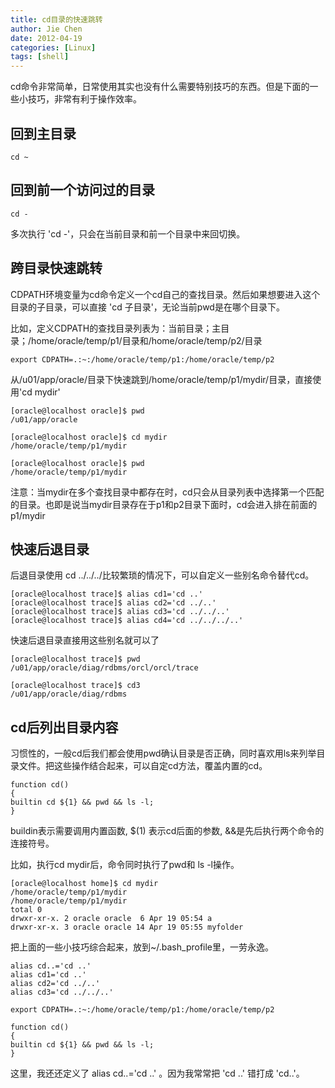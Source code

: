 ```yaml
---
title: cd目录的快速跳转
author: Jie Chen
date: 2012-04-19
categories: [Linux]
tags: [shell]
---
```



cd命令非常简单，日常使用其实也没有什么需要特别技巧的东西。但是下面的一些小技巧，非常有利于操作效率。


## 回到主目录

	cd ~ 


## 回到前一个访问过的目录

	cd -

多次执行 'cd -'，只会在当前目录和前一个目录中来回切换。

## 跨目录快速跳转

CDPATH环境变量为cd命令定义一个cd自己的查找目录。然后如果想要进入这个目录的子目录，可以直接 'cd 子目录'，无论当前pwd是在哪个目录下。

比如，定义CDPATH的查找目录列表为：当前目录；主目录；/home/oracle/temp/p1/目录和/home/oracle/temp/p2/目录

	export CDPATH=.:~:/home/oracle/temp/p1:/home/oracle/temp/p2

从/u01/app/oracle/目录下快速跳到/home/oracle/temp/p1/mydir/目录，直接使用'cd mydir'

	[oracle@localhost oracle]$ pwd
	/u01/app/oracle

	[oracle@localhost oracle]$ cd mydir
	/home/oracle/temp/p1/mydir

	[oracle@localhost oracle]$ pwd
	/home/oracle/temp/p1/mydir

注意：当mydir在多个查找目录中都存在时，cd只会从目录列表中选择第一个匹配的目录。也即是说当mydir目录存在于p1和p2目录下面时，cd会进入排在前面的p1/mydir


## 快速后退目录

后退目录使用 cd ../../../比较繁琐的情况下，可以自定义一些别名命令替代cd。

	[oracle@localhost trace]$ alias cd1='cd ..'
	[oracle@localhost trace]$ alias cd2='cd ../..'
	[oracle@localhost trace]$ alias cd3='cd ../../..'
	[oracle@localhost trace]$ alias cd4='cd ../../../..'

快速后退目录直接用这些别名就可以了

	[oracle@localhost trace]$ pwd
	/u01/app/oracle/diag/rdbms/orcl/orcl/trace

	[oracle@localhost trace]$ cd3
	/u01/app/oracle/diag/rdbms

## cd后列出目录内容

习惯性的，一般cd后我们都会使用pwd确认目录是否正确，同时喜欢用ls来列举目录文件。把这些操作结合起来，可以自定cd方法，覆盖内置的cd。

	function cd()
	{
	builtin cd ${1} && pwd && ls -l;
	}

buildin表示需要调用内置函数, $(1) 表示cd后面的参数, &&是先后执行两个命令的连接符号。

比如，执行cd mydir后，命令同时执行了pwd和 ls -l操作。

	[oracle@localhost home]$ cd mydir
	/home/oracle/temp/p1/mydir
	/home/oracle/temp/p1/mydir
	total 0
	drwxr-xr-x. 2 oracle oracle  6 Apr 19 05:54 a
	drwxr-xr-x. 3 oracle oracle 14 Apr 19 05:55 myfolder


把上面的一些小技巧综合起来，放到~/.bash_profile里，一劳永逸。


	alias cd..='cd ..'
	alias cd1='cd ..'
	alias cd2='cd ../..'
	alias cd3='cd ../../..'

	export CDPATH=.:~:/home/oracle/temp/p1:/home/oracle/temp/p2

	function cd()
	{
	builtin cd ${1} && pwd && ls -l;
	}


这里，我还还定义了 alias cd..='cd ..'  。因为我常常把 'cd ..' 错打成 'cd..'。


